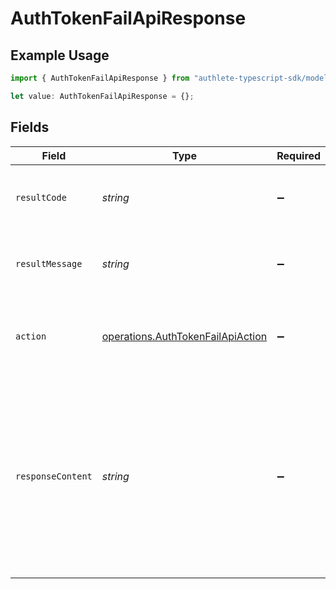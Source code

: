 # AuthTokenFailApiResponse

## Example Usage

```typescript
import { AuthTokenFailApiResponse } from "authlete-typescript-sdk/models/operations";

let value: AuthTokenFailApiResponse = {};
```

## Fields

| Field                                                                                                                                                                                          | Type                                                                                                                                                                                           | Required                                                                                                                                                                                       | Description                                                                                                                                                                                    |
| ---------------------------------------------------------------------------------------------------------------------------------------------------------------------------------------------- | ---------------------------------------------------------------------------------------------------------------------------------------------------------------------------------------------- | ---------------------------------------------------------------------------------------------------------------------------------------------------------------------------------------------- | ---------------------------------------------------------------------------------------------------------------------------------------------------------------------------------------------- |
| `resultCode`                                                                                                                                                                                   | *string*                                                                                                                                                                                       | :heavy_minus_sign:                                                                                                                                                                             | The code which represents the result of the API call.                                                                                                                                          |
| `resultMessage`                                                                                                                                                                                | *string*                                                                                                                                                                                       | :heavy_minus_sign:                                                                                                                                                                             | A short message which explains the result of the API call.                                                                                                                                     |
| `action`                                                                                                                                                                                       | [operations.AuthTokenFailApiAction](../../models/operations/authtokenfailapiaction.md)                                                                                                         | :heavy_minus_sign:                                                                                                                                                                             | The next action that the authorization server implementation should take.                                                                                                                      |
| `responseContent`                                                                                                                                                                              | *string*                                                                                                                                                                                       | :heavy_minus_sign:                                                                                                                                                                             | The content that the authorization server implementation is to return to the client application.<br/>Its format varies depending on the value of `action` parameter. See description for details.<br/> |